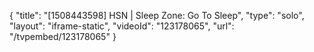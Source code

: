 {
    "title": "[1508443598] HSN | Sleep Zone: Go To Sleep",
    "type": "solo",
    "layout": "iframe-static",
    "videoId": "123178065",
    "url": "\/tvpembed\/123178065"
}